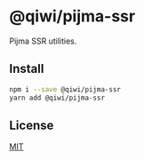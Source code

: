 # @qiwi/pijma-ssr

Pijma SSR utilities.

## Install

```bash
npm i --save @qiwi/pijma-ssr
yarn add @qiwi/pijma-ssr
```

## License
[MIT](../../LICENSE)
